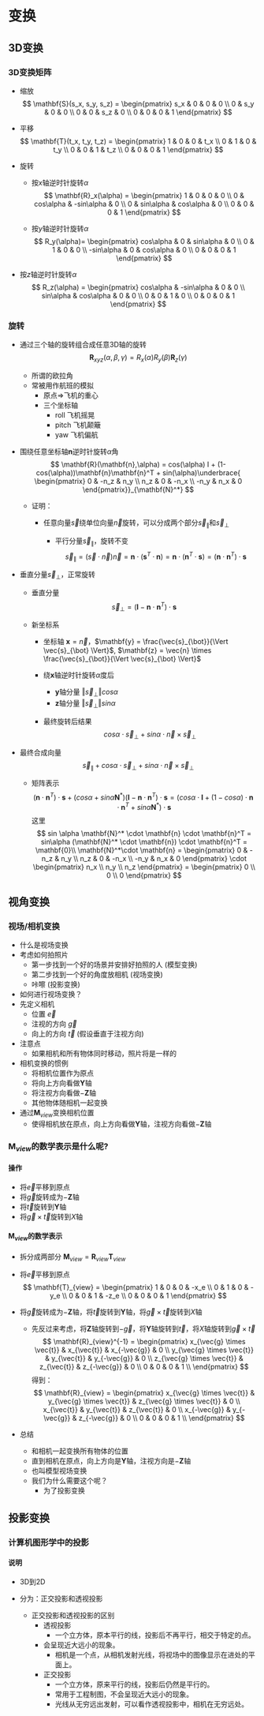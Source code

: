 # 变换

## 3D变换

### 3D变换矩阵

- 缩放
  $$
  \mathbf{S}(s_x, s_y, s_z) = 
  \begin{pmatrix}
  s_x & 0 & 0 & 0 \\
  0 & s_y & 0 & 0 \\
  0 & 0 & s_z & 0 \\
  0 & 0 & 0 & 1
  \end{pmatrix}
  $$
  
- 平移
  $$
  \mathbf{T}(t_x, t_y, t_z) =
  \begin{pmatrix}
  1 & 0 & 0 & t_x \\
  0 & 1 & 0 & t_y \\
  0 & 0 & 1 & t_z \\
  0 & 0 & 0 & 1
  \end{pmatrix}
  $$

- 旋转

  - 按$x$轴逆时针旋转$\alpha$
    $$
    \mathbf{R}_x(\alpha) =
    \begin{pmatrix}
    1 & 0 & 0 & 0 \\
    0 & cos\alpha & -sin\alpha & 0 \\
    0 & sin\alpha & cos\alpha & 0 \\
    0 & 0 & 0 & 1
    \end{pmatrix}
    $$

  - 按$y$轴逆时针旋转$\alpha$
    $$
    R_y(\alpha)=
    \begin{pmatrix}
    cos\alpha & 0 & sin\alpha & 0 \\
    0 & 1 & 0 & 0 \\
    -sin\alpha & 0 & cos\alpha & 0 \\
    0 & 0 & 0 & 1
    \end{pmatrix}
    $$
  
- 按$z$轴逆时针旋转$\alpha$
    $$
    R_z(\alpha) =
    \begin{pmatrix}
    cos\alpha & -sin\alpha & 0 & 0 \\
    sin\alpha & cos\alpha & 0 & 0 \\
    0 & 0 & 1 & 0 \\
    0 & 0 & 0 & 1
    \end{pmatrix}
    $$

### 旋转

- 通过三个轴的旋转组合成任意3D轴的旋转
  $$
  \mathbf{R}_{xyz}(\alpha, \beta, \gamma) = R_x(\alpha)R_y(\beta)\mathbf{R}_z(\gamma)
  $$

  - 所谓的欧拉角
  - 常被用作航班的模拟
    - 原点=>飞机的重心
    - 三个坐标轴
      - roll 飞机摇晃
      - pitch 飞机颠簸
      - yaw 飞机偏航

- 围绕任意坐标轴$\mathbf{n}$逆时针旋转$\alpha$角
  $$
  \mathbf{R}(\mathbf{n},\alpha) = cos(\alpha) I +
  (1-cos(\alpha))\mathbf{n}\mathbf{n}^T +
  sin(\alpha)\underbrace{
  \begin{pmatrix}
  0 & -n_z & n_y \\
  n_z & 0 & -n_x \\
  -n_y & n_x & 0
  \end{pmatrix}}_{\mathbf{N}^*}
  $$

  - 证明：

    - 任意向量$\vec{s}$绕单位向量$\vec{n}$旋转，可以分成两个部分$\vec{s}_{\parallel}$和$\vec{s}_{\bot}$

      - 平行分量$\vec{s}_{\parallel}$，旋转不变
        $$
        \vec{s}_{\parallel}=(\vec{s} \cdot \vec{n}) \vec{n} =\mathbf{n}\cdot (\mathbf{s}^T \cdot \mathbf{n}) = \mathbf{n} \cdot (\mathbf{n}^T \cdot \mathbf{s}) = (\mathbf{n} \cdot \mathbf{n}^T)\cdot \mathbf{s}
        $$
  
- 垂直分量$\vec{s}_{\bot}$，正常旋转
      
  - 垂直分量
          $$
          \vec{s}_{\bot} = (\mathbf{I} - \mathbf{n}\cdot \mathbf{n}^T)\cdot \mathbf{s}
          $$
      
  - 新坐标系
    
    - 坐标轴 $\mathbf{x} = \vec{n}$，$\mathbf{y} = \frac{\vec{s}_{\bot}}{\Vert \vec{s}_{\bot} \Vert}$, $\mathbf{z} = \vec{n} \times \frac{\vec{s}_{\bot}}{\Vert \vec{s}_{\bot} \Vert}$
      
    - 绕$\mathbf{x}$轴逆时针旋转$\alpha$度后
      
      - $\mathbf{y}$轴分量 $\Vert \vec{s}_{\bot} \Vert cos \alpha$
      - $\mathbf{z}$轴分量 $\Vert \vec{s}_{\bot} \Vert sin \alpha$
      
    - 最终旋转后结果
        $$
            cos \alpha \cdot \vec{s}_{\bot} + sin \alpha \cdot \vec{n} \times \vec{s}_{\bot}
        $$
  
- 最终合成向量
    $$
        \vec{s}_{\parallel} + cos\alpha \cdot \vec{s}_{\bot} + sin \alpha \cdot \vec{n} \times \vec{s}_{\bot}
    $$
    
  - 矩阵表示
          $$
          (\mathbf{n} \cdot \mathbf{n}^T) \cdot \mathbf{s} + (cos\alpha + sin \alpha \mathbf{N}^*)(\mathbf{I} - \mathbf{n} \cdot \mathbf{n}^T) \cdot \mathbf{s}
          = (cos \alpha \cdot \mathbf{I} + (1 - cos \alpha) \cdot \mathbf{n} \cdot \mathbf{n}^T + sin \alpha \mathbf{N}^*) \cdot \mathbf{s}
          $$
          这里
          $$
          sin \alpha \mathbf{N}^* \cdot \mathbf{n} \cdot \mathbf{n}^T = sin\alpha (\mathbf{N}^* \cdot \mathbf{n}) \cdot \mathbf{n}^T = \mathbf{0}\\
          \mathbf{N}^*\cdot \mathbf{n} = 
          \begin{pmatrix}
          0 & -n_z & n_y \\
          n_z & 0 & -n_x \\
          -n_y & n_x & 0
          \end{pmatrix}
          \cdot 
          \begin{pmatrix}
          n_x \\ n_y \\ n_z
          \end{pmatrix}
          =
          \begin{pmatrix}
          0 \\ 0 \\ 0
          \end{pmatrix}
          $$

## 视角变换

### 视场/相机变换

- 什么是视场变换
- 考虑如何拍照片
  - 第一步找到一个好的场景并安排好拍照的人 (模型变换)
  - 第二步找到一个好的角度放相机 (视场变换)
  - 咔嚓 (投影变换)
- 如何进行视场变换？
- 先定义相机
  - 位置 $\vec{e}$
  - 注视的方向 $\vec{g}$
  - 向上的方向 $\vec{t}$ (假设垂直于注视方向)
- 注意点
  - 如果相机和所有物体同时移动，照片将是一样的
- 相机变换的惯例
  - 将相机位置作为原点
  - 将向上方向看做$\mathbf{Y}$轴
  - 将注视方向看做$-\mathbf{Z}$轴
  - 其他物体随相机一起变换
- 通过$\mathbf{M}_{view}$变换相机位置
  - 使得相机放在原点，向上方向看做$\mathbf{Y}$轴，注视方向看做$-\mathbf{Z}$轴

###  $\mathbf{M}_{view}$的数学表示是什么呢?

#### 操作

- 将$\vec{e}$平移到原点
- 将$\vec{g}$旋转成为$-\mathbf{Z}$轴
- 将$\vec{t}$旋转到$\mathbf{Y}$轴
- 将$\vec{g} \times \vec{t}$旋转到$X$轴

#### $\mathbf{M}_{view}$的数学表示

- 拆分成两部分 $\mathbf{M}_{view}=\mathbf{R}_{view}\mathbf{T}_{view}$

- 将$\vec{e}$平移到原点
  $$
  \mathbf{T}_{view} = 
  \begin{pmatrix}
  1 & 0 & 0 & -x_e \\
  0 & 1 & 0 & -y_e \\
  0 & 0 & 1 & -z_e \\
  0 & 0 & 0 & 1
  \end{pmatrix}
  $$

- 将$\vec{g}$旋转成为$-\mathbf{Z}$轴，将$\vec{t}$旋转到$\mathbf{Y}$轴，将$\vec{g} \times \vec{t}$旋转到$X$轴

  - 先反过来考虑，将$\mathbf{Z}$轴旋转到$-\vec{g}$，将$\mathbf{Y}$轴旋转到$\vec{t}$，将$X$轴旋转到$\vec{g} \times \vec{t}$
    $$
    \mathbf{R}_{view}^{-1} = 
    \begin{pmatrix}
    x_{\vec{g} \times \vec{t}} & x_{\vec{t}} & x_{-\vec{g}} & 0 \\
    y_{\vec{g} \times \vec{t}} & y_{\vec{t}} & y_{-\vec{g}} & 0 \\
    z_{\vec{g} \times \vec{t}} & z_{\vec{t}} & z_{-\vec{g}} & 0 \\
    0 & 0 & 0 & 1 \\
    \end{pmatrix}
    $$
    得到：
    $$
    \mathbf{R}_{view} = 
    \begin{pmatrix}
    x_{\vec{g} \times \vec{t}} & y_{\vec{g} \times \vec{t}} & z_{\vec{g} \times \vec{t}} & 0 \\
    x_{\vec{t}} & y_{\vec{t}} & z_{\vec{t}} & 0 \\
    x_{-\vec{g}} & y_{-\vec{g}} & z_{-\vec{g}} & 0 \\
    0 & 0 & 0 & 1 \\
    \end{pmatrix}
    $$

- 总结
  - 和相机一起变换所有物体的位置
  - 直到相机在原点，向上方向是$\mathbf{Y}$轴，注视方向是$-\mathbf{Z}$轴
  - 也叫模型视场变换
  - 我们为什么需要这个呢？
    - 为了投影变换

## 投影变换

### 计算机图形学中的投影

#### 说明

- 3D到2D

- 分为：正交投影和透视投影

  - 正交投影和透视投影的区别
    - 透视投影
      - 一个立方体，原本平行的线，投影后不再平行，相交于特定的点。
    - 会呈现近大远小的现象。
      - 相机是一个点，从相机发射光线，将视场中的图像显示在进处的平面上。
    - 正交投影
      - 一个立方体，原来平行的线，投影后仍然是平行的。
      - 常用于工程制图，不会呈现近大远小的现象。
      - 光线从无穷远出发射，可以看作透视投影中，相机在无穷远处。
    
    
    
    
  
  